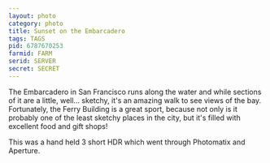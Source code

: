 ```yaml
---
layout: photo
category: photo
title: Sunset on the Embarcadero
tags: TAGS
pid: 6787670253
farmid: FARM
serid: SERVER
secret: SECRET
---
```


The Embarcadero in San Francisco runs along the water and while sections of it are a little, well… sketchy, it's an amazing walk to see views of the bay. Fortunately, the Ferry Building is a great sport, because not only is it probably one of the least sketchy places in the city, but it's filled with excellent food and gift shops!

This was a hand held 3 short HDR which went through Photomatix and Aperture.
